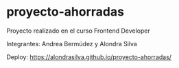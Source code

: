 # proyecto-ahorradas

Proyecto realizado en el curso Frontend Developer

Integrantes:
Andrea Bermúdez y 
Alondra Silva

Deploy: https://alondrasilva.github.io/proyecto-ahorradas/
